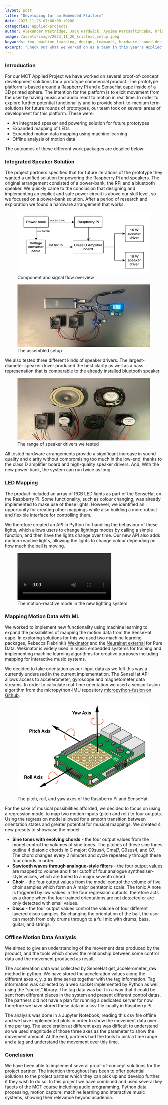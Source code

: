 ```yaml
---
layout: post
title: "Developing for an Embedded Platform"
date: 2023-11-26 07:00:00 +0200
categories: applied-projects
author: Alexander Wastnidge, Jack Hardwick, Aysima Karcaaltincaba, Kristian Eicke, Nino Jakeli
image: /assets/image/2023_11_26_kristeic_setup.jpeg
keywords: imu, machine learning, design, teamwork, hardware, sound design
excerpt: "Check out what we worked on as a team in this year's Applied Project."
---
```



### Introduction 

For our MCT Applied Project we have worked on several proof-of-concept development solutions for a prototype commercial product. The prototype platform is based around a [Raspberry Pi](https://www.raspberrypi.com) and a [SenseHat cape](https://www.raspberrypi.com/products/sense-hat/) inside of a 3D printed sphere. The intention for the platform is to elicit movement from the user by having music and audio react to motion in real time. In order to explore further potential functionality and to provide short-to-medium term solutions for future rounds of prototypes, our team took on several areas of development for this platform. These were:

- An integrated speaker and powering solution for future prototypes
- Expanded mapping of LEDs
- Expanded motion data mapping using machine learning
- Offline analysis of motion data

The outcomes of these different work packages are detailed below:

### Integrated Speaker Solution

The project partners specified that for future iterations of the prototype they wanted a unified solution for powering the Raspberry Pi and speakers. The original arrangement consisted of a power-bank, the RPi and a bluetooth speaker. We quickly came to the conclusion that designing and implementing an explicit and safe power circuit is above our skill level, so we focused on a power-bank solution. After a period of research and exploration we found a hardware arrangement that works.

<figure>
  <img src="/assets/image/2023_11_26_kristeic_components.png"
  height="200"
  width="1000">
  <figcaption>
    <span class="caption">Component and signal flow overview</span>
  </figcaption>
</figure>

<figure>
  <img src="/assets/image/2023_11_26_kristeic_setup.jpeg"
  height="200"
  width="1000">
  <figcaption>
    <span class="caption">The assembled setup</span>
  </figcaption>
</figure>

We also tested three different kinds of speaker drivers. The largest-diameter speaker driver produced the best clarity as well as a bass represenation that is comparable to the already installed bluetooth speaker.

<figure>
  <img src="/assets/image/2023_11_26_kristeic_speaker_drivers.jpeg"
  height="200"
  width="1000">
  <figcaption>
    <span class="caption">The range of speaker drivers we tested</span>
  </figcaption>
</figure>

All tested hardware arrangements provide a significant increase in sound quality and clarity without compromising too much in the low-end, thanks to the class D amplifier board and high-quality speaker drivers. And, With the new power-bank, the system can run twice as long. 

### LED Mapping

The product included an array of RGB LED lights as part of the SenseHat on the Raspberry Pi. Some functionality, such as colour changing, was already implemented to make use of these lights. However, we identified an opportunity for creating other mappings while also building a more robust and flexible interface for controlling them.

We therefore created an API in Python for handling the behaviour of these lights, which allows users to change lightings modes by calling a simple function, and then have the lights change over time. Our new API also adds motion-reactive lights, allowing the lights to change colour depending on how much the ball is moving.

<figure style="float: none">
  <video width="auto" controls>
    <source src="https://www.uio.no/english/studies/programmes/mct-master/blog/assets/video/2023_11_26_jackeh_applied_project_leds.mp4" type='video/mp4'>
  </video>
  <figcaption>The motion-reactive mode in the new lighting system.</figcaption>
</figure>

### Mapping Motion Data with ML

We worked to implement new functionality using machine learning to expand the possibilities of mapping the motion data from the SenseHat cape. In exploring solutions for this we used two machine learning packages, Rebecca Fiebrink’s [Wekinator](http://www.wekinator.org) and the [Neuralnet external](https://github.com/alexdrymonitis/neuralnet) for Pure Data. Wekinator is widely used in music embedded systems for training and implementing machine learning algorithms for creative purposes including mapping for interactive music systems.

We decided to take orientation as our input data as we felt this was a currently underused in the current implementation. The SenseHat API allows access to accelerometer, gyroscope and magnetometer data streams. In order to calculate real-time orientation we used a sensor fusion algorithm from the micropython-IMU repository [micropython-fusion on Github](https://github.com/micropython-IMU/micropython-fusion). 

<figure>
  <img src="assets/image/2023_11_26_jackeh_sensehat_orientation.png"/>
  <figcaption>The pitch, roll, and yaw axes of the Raspberry Pi and SenseHat</figcaption>
</figure>

For the sake of musical possibilities afforded, we decided to focus on using a regression model to map two motion inputs (pitch and roll) to four outputs. Using the regression model allowed for a smooth transition between orientation states and greater potential for musical mappings. We created 4 new presets to showcase the model:
- **Sine tones with evolving chords** - the four output values from the model control the volumes of sine tones. The pitches of these sine tones outline 4 diatonic chords in C major: C9sus4, Cmaj7, G9sus4, and G7. The chord changes every 2 minutes and cycle repeatedly through these four chords in order.
- **Sawtooth waves through analogue-style filters** - the four output values are mapped to volume and filter cutoff of four analogue synthesiser-style voices, which are tuned to a major seventh chord.
- **Choir** - the four output values from the model control the volume of five choir samples which form an A major pentatonic scale. The tonic A note is triggered by low values in the four regression outputs, therefore acts as a drone when the four trained orientations are not detected or are only detected with small values.
- **Disco** - the four output values control the volume of four different layered disco samples. By changing the orientation of the ball, the user can morph from only drums through to a full mix with drums, bass, guitar, and strings.

### Offline Motion Data Analysis

We aimed to give an understanding of the movement data produced by the product, and the tools which shows the relationship between some control data and the movement produced as result. 

The acceleration data was collected by SenseHat get_accelerometer_raw method in python. We have stored the acceleration values along the different axes x, y, z as time series together with the tag information. Tag information was collected by a web socket implemented by Python as well, using the “socket” library. The tag data was built in a way that it could be sent from different places in the system and present different control datas. The partners did not have a plan for running a dedicated server for now therefore we have stored these data in a csv file locally in Raspberry Pi. 

The analysis was done in a Jupyter Notebook, reading this csv file offline and we have implemented plots in order to show the movement data over time per tag. The acceleration at different axes was difficult to understand so we used magnitude of those three axes as the parameter to show the movement amount. At the end, partners had the tools to pick a time range and a tag and understand the movement over this time.


### Conclusion

We have been able to implement several proof-of-concept solutions for the project partner.  The intention throughout has been to offer potential solutions to the project partner which they can pick up and develop further if they wish to do so.  In this project we have combined and used several key facets of the MCT course including audio programming, Python data processing, motion capture, machine learning and interactive music systems, showing their relevance beyond academia.

